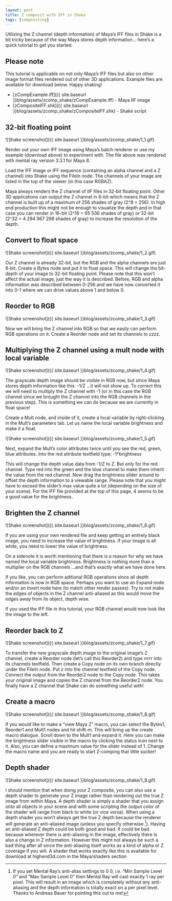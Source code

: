 ```yaml
---
layout: post
title: Z composit with IFF in Shake
tags: [compositing]
---
```


Utilizing the Z channel (depth information) of Maya’s IFF files in Shake is a bit tricky because of the way Maya stores depth information… here’s a quick tutorial to get you started.

<!--more-->

## Please note

This tutorial is applicable on not only Maya’s IFF files but also on other image format files rendered out of other 3D applications. Example files are available for download below. Happy shaking!

- [zCompExample.iff]({{ site.baseurl }}blog/assets/zcomp_shake/zCompExample.iff) - Maya IIF image
- [zCompositeIFF.shk]({{ site.baseurl }}blog/assets/zcomp_shake/zCompositeIFF.shk)  - Shake script

## 32-bit floating point

![Shake screenshot]({{ site.baseurl }}blog/assets/zcomp_shake/1_1.gif)

Render out your own IFF image using Maya’s batch renderer or use my example (download above) to experiment with. The file above was rendered with mental ray version 3.3.1 for Maya 6.

Load the IFF image or IFF sequence (containing an alpha channel and a Z channel) into Shake using the FileIn node. The channels of your image are listed in the top of the viewer (in this case RGBAZ).

Maya always renders the Z channel of IIF files in 32-bit floating point. Other 3D applications can output the Z channel in 8-bit which means that the Z channel is built up of a maximum of 256 shades of gray (2^8 = 256). In high end production this might not be enough to visualize the depth and in that case you can render in 16-bit (2^16 = 65 536 shades of gray) or 32-bit (2^32 = 4 294 967 296 shades of gray) to increase the resolution of the depth.

## Convert to float space

![Shake screenshot]({{ site.baseurl }}blog/assets/zcomp_shake/1_2.gif)

Our Z channel is already 32-bit, but the RGB and the alpha channels are just 8-bit. Create a Bytes node and put it to float space. This will change the bit-depth of your image to 32-bit floating point. Please note that this won’t affect the actual image, just the way it is described. Before, RGB and alpha information was described between 0-256 and we have now converted it into 0-1 where we can drive values above 1 and below 0.

## Reorder to RGB

![Shake screenshot]({{ site.baseurl }}blog/assets/zcomp_shake/1_3.gif)

Now we will bring the Z channel into RGB so that we easily can perform RGB operations on it. Create a Reorder node and set its channels to zzzz.

## Multiplying the Z channel using a mult node with local variable

![Shake screenshot]({{ site.baseurl }}blog/assets/zcomp_shake/1_4.gif)

The grayscale depth image should be visible in RGB now, but since Maya stores depth information like this: -1/Z …it will not show up. To correct this we will need to multiply the Z channel with -1 (or in this case the RGB channel since we brought the Z channel into the RGB channels in the previous step). This is something we can do because we are currently in float space!

Create a Mult node, and inside of it, create a local variable by right-clicking in the Mult’s parameters tab. Let us name the local variable brightness and make it a float.

![Shake screenshot]({{ site.baseurl }}blog/assets/zcomp_shake/1_5.gif)

Next, expand the Mult’s color attributes twice until you see the red, green, blue attributes. Into the red attribute textfield type: -1*brightness

This will change the depth value data from -1/Z to Z. But only for the red channel. Type red into the green and the blue channel to make them inherit the value from the red channel. Now drag the brightness slider around to offset the depth information to a viewable range. Please note that you might have to exceed the slider’s max value quite a lot (depending on the size of your scene). For the IFF file provided at the top of this page, 4 seems to be a good value for the brightness.

## Brighten the Z channel

![Shake screenshot]({{ site.baseurl }}blog/assets/zcomp_shake/1_6.gif)

If you are using your own rendered file and keep getting an entirely black image, you need to increase the value of brightness. If your image is all white, you need to lower the value of brightness.

On a sidenote it is worth mentioning that there is a reason for why we have named the local variable brightness. Brightness is nothing more than a multiplier on the RGB channels …and that’s exactly what we have done here.

If you like, you can perform aditional RGB operations since all depth information is now in RGB space. Perhaps you want to use an Expand node and/or an Invert node here (to match other render passes). Try to not make the edges of objects in the Z channel anti-aliased as this would move the edges away from its object, depth wise.

If you used the IFF file in this tutorial, your RGB channel would now look like the image to the left.

## Reorder back to Z

![Shake screenshot]({{ site.baseurl }}blog/assets/zcomp_shake/1_7.gif)

To transfer the new grayscale depth image to the original image’s Z channel, create a Reorder node (let’s call this Reorder2) and type rrrrr into its channels textfield. Then create a Copy node on its own branch directly under the FileIn node. Put z into the channel textfield of the Copy node. Connect the output from the Reorder2 node to the Copy node. This takes your original image and copies the Z channel from the Reorder2 node. You finally have a Z channel that Shake can do something useful with!

## Create a macro

![Shake screenshot]({{ site.baseurl }}blog/assets/zcomp_shake/1_8.gif)

If you would like to make a “view Maya Z” macro, you can select the Bytes1, Reorder1 and Mult1 nodes and hit shift-m. This will bring up the create macro dialogue. Scroll down to the Mult1 and expand it. Here you can make the brightness slider visible in the macro by clicking the status icon next to it. Also, you can define a maximum value for the slider instead of 1. Change the macro name and you are ready to start Z-comping that little sucker!

## Depth shader

![Shake screenshot]({{ site.baseurl }}blog/assets/zcomp_shake/1_9.gif)

I should mention that when doing your Z composite, you can also use a depth shader to generate your Z image rather than rendering out the true Z image from within Maya. A depth shader is simply a shader that you assign onto all objects in your scene and with some scripting the output color of the shader will range from black to white (or vice versa). When using a depth shader you won’t always get the true Z depth because the renderer will generate an anti-aliased image (unless you specify otherwise [^1]). Having an anti-aliased Z depth could be both good and bad. It could be bad because wherever there is anti-aliasing in the image, effectively there is also a change in Z information. However this might not always be such a bad thing after all since the anti-aliasing itself works as a kind of alpha or Z coverage if you will. A shader that works exactly like this is available for download at highend3d.com in the Maya/shaders section

[^1]: If you set Mental Ray’s anti-alias settings to 0 0, i.e. “Min Sample Level 0” and “Max Sample Level 0” then Mental Ray will cast exactly 1 ray per pixel. This will result in an image which is completely without any anti-aliasing and the depth information is totally exact on a per pixel level. Thanks to Andreas Bauer for pointing this out to me!

